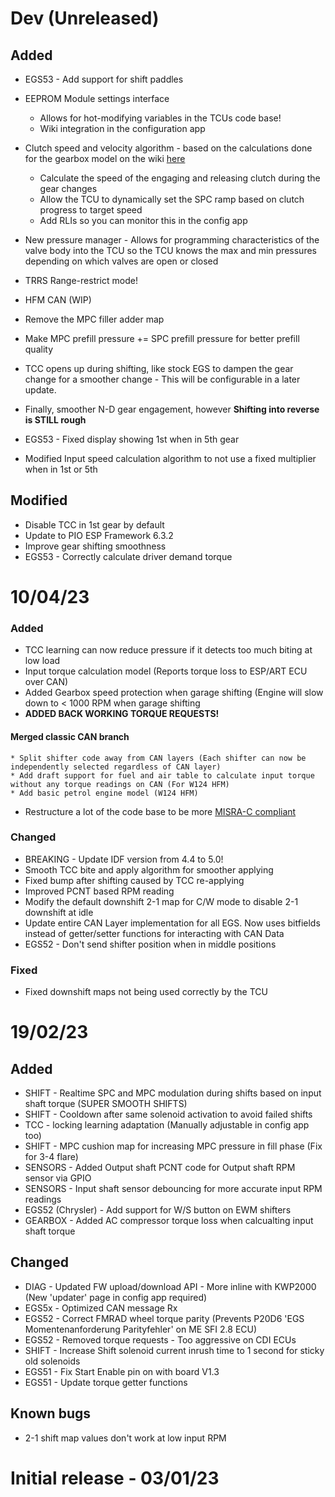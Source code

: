 
# Dev (Unreleased)

## Added
* EGS53 - Add support for shift paddles
* EEPROM Module settings interface
    * Allows for hot-modifying variables in the TCUs code base!
    * Wiki integration in the configuration app
* Clutch speed and velocity algorithm - based on the calculations done for the gearbox model on the wiki [here](https://docs.ultimate-nag52.net/en/resources/7226_eq)

    * Calculate the speed of the engaging and releasing clutch during the gear changes
    * Allow the TCU to dynamically set the SPC ramp based on clutch progress to target speed
    * Add RLIs so you can monitor this in the config app
* New pressure manager - Allows for programming characteristics of the valve body into the TCU so the TCU knows the max and min pressures depending on which valves are open or closed
* TRRS Range-restrict mode!
* HFM CAN (WIP)
* Remove the MPC filler adder map
* Make MPC prefill pressure += SPC prefill pressure for better prefill quality
* TCC opens up during shifting, like stock EGS to dampen the gear change for a smoother change - This will be configurable in a later update.
* Finally, smoother N-D gear engagement, however **Shifting into reverse is STILL rough**
* EGS53 - Fixed display showing 1st when in 5th gear
* Modified Input speed calculation algorithm to not use a fixed multiplier when in 1st or 5th
## Modified
* Disable TCC in 1st gear by default
* Update to PIO ESP Framework 6.3.2
* Improve gear shifting smoothness
* EGS53 - Correctly calculate driver demand torque

# 10/04/23

### Added
* TCC learning can now reduce pressure if it detects too much biting at low load
* Input torque calculation model (Reports torque loss to ESP/ART ECU over CAN)
* Added Gearbox speed protection when garage shifting (Engine will slow down to < 1000 RPM when garage shifting
* **ADDED BACK WORKING TORQUE REQUESTS!**

#### Merged classic CAN branch	
    * Split shifter code away from CAN layers (Each shifter can now be independently selected regardless of CAN layer)
    * Add draft support for fuel and air table to calculate input torque without any torque readings on CAN (For W124 HFM)
    * Add basic petrol engine model (W124 HFM)
* Restructure a lot of the code base to be more [MISRA-C compliant](https://caxapa.ru/thumbs/468328/misra-c-2004.pdf)
### Changed
* BREAKING - Update IDF version from 4.4 to 5.0!
* Smooth TCC bite and apply algorithm for smoother applying
* Fixed bump after shifting caused by TCC re-applying
* Improved PCNT based RPM reading
* Modify the default downshift 2-1 map for C/W mode to disable 2-1 downshift at idle
* Update entire CAN Layer implementation for all EGS. Now uses bitfields instead of getter/setter functions for interacting with CAN Data
* EGS52 - Don't send shifter position when in middle positions
### Fixed
* Fixed downshift maps not being used correctly by the TCU

# 19/02/23

## Added
* SHIFT - Realtime SPC and MPC modulation during shifts based on input shaft torque (SUPER SMOOTH SHIFTS)
* SHIFT - Cooldown after same solenoid activation to avoid failed shifts
* TCC  - locking learning adaptation (Manually adjustable in config app too)
* SHIFT - MPC cushion map for increasing MPC pressure in fill phase (Fix for 3-4 flare)
* SENSORS - Added Output shaft PCNT code for Output shaft RPM sensor via GPIO
* SENSORS - Input shaft sensor debouncing for more accurate input RPM readings
* EGS52 (Chrysler) - Add support for W/S button on EWM shifters
* GEARBOX - Added AC compressor torque loss when calcualting input shaft torque

## Changed
* DIAG  - Updated FW upload/download API - More inline with KWP2000 (New 'updater' page in config app required)
* EGS5x - Optimized CAN message Rx
* EGS52 - Correct FMRAD wheel torque parity (Prevents P20D6 'EGS Momentenanforderung Parityfehler' on ME SFI 2.8 ECU)
* EGS52 - Removed torque requests - Too aggressive on CDI ECUs
* SHIFT - Increase Shift solenoid current inrush time to 1 second for sticky old solenoids
* EGS51 - Fix Start Enable pin on with board V1.3
* EGS51 - Update torque getter functions

## Known bugs
* 2-1 shift map values don't work at low input RPM

# Initial release - 03/01/23